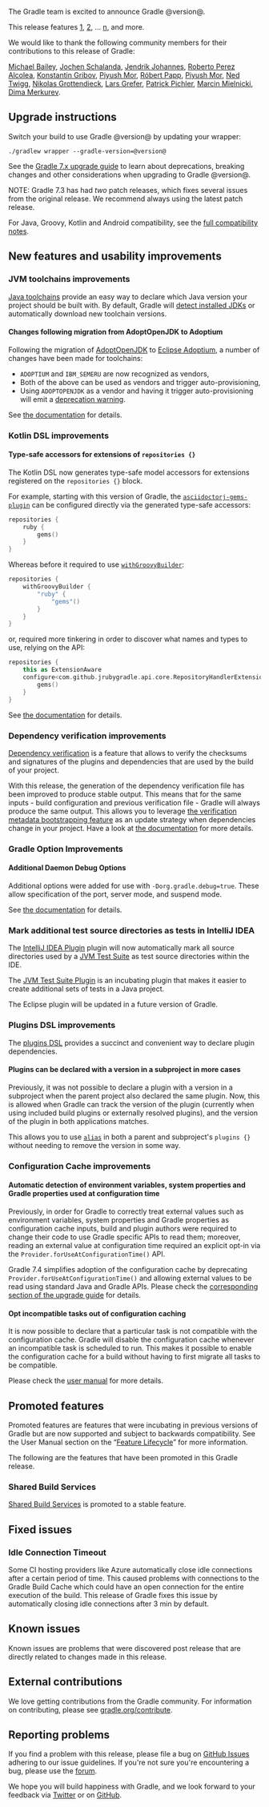 The Gradle team is excited to announce Gradle @version@.

This release features [1](), [2](), ... [n](), and more.

We would like to thank the following community members for their contributions to this release of Gradle:
<!-- 
Include only their name, impactful features should be called out separately below.
 [Some person](https://github.com/some-person)
-->
[Michael Bailey](https://github.com/yogurtearl),
[Jochen Schalanda](https://github.com/joschi),
[Jendrik Johannes](https://github.com/jjohannes),
[Roberto Perez Alcolea](https://github.com/rpalcolea),
[Konstantin Gribov](https://github.com/grossws),
[Piyush Mor](https://github.com/piyushmor),
[Róbert Papp](https://github.com/TWiStErRob),
[Piyush Mor](https://github.com/piyushmor),
[Ned Twigg](https://github.com/nedtwigg),
[Nikolas Grottendieck](https://github.com/Okeanos),
[Lars Grefer](https://github.com/larsgrefer),
[Patrick Pichler](https://github.com/patrickpichler),
[Marcin Mielnicki](https://github.com/platan),
[Dima Merkurev](https://github.com/dimorinny).

## Upgrade instructions

Switch your build to use Gradle @version@ by updating your wrapper:

`./gradlew wrapper --gradle-version=@version@`

See the [Gradle 7.x upgrade guide](userguide/upgrading_version_7.html#changes_@baseVersion@) to learn about deprecations, breaking changes and other considerations when upgrading to Gradle @version@. 

NOTE: Gradle 7.3 has had *two* patch releases, which fixes several issues from the original release.
We recommend always using the latest patch release.

For Java, Groovy, Kotlin and Android compatibility, see the [full compatibility notes](userguide/compatibility.html).

## New features and usability improvements

<!-- Do not add breaking changes or deprecations here! Add them to the upgrade guide instead. --> 

<!-- 

================== TEMPLATE ==============================

<a name="FILL-IN-KEY-AREA"></a>
### FILL-IN-KEY-AREA improvements

<<<FILL IN CONTEXT FOR KEY AREA>>>
Example:
> The [configuration cache](userguide/configuration_cache.html) improves build performance by caching the result of
> the configuration phase. Using the configuration cache, Gradle can skip the configuration phase entirely when
> nothing that affects the build configuration has changed.

#### FILL-IN-FEATURE
> HIGHLIGHT the usecase or existing problem the feature solves
> EXPLAIN how the new release addresses that problem or use case
> PROVIDE a screenshot or snippet illustrating the new feature, if applicable
> LINK to the full documentation for more details 

================== END TEMPLATE ==========================


==========================================================
ADD RELEASE FEATURES BELOW
vvvvvvvvvvvvvvvvvvvvvvvvvvvvvvvvvvvvvvvvvvvvvvvvvvvvvvvvvv -->

### JVM toolchains improvements

[Java toolchains](userguide/toolchains.html) provide an easy way to declare which Java version your project should be built with.
By default, Gradle will [detect installed JDKs](userguide/toolchains.html#sec:auto_detection) or automatically download new toolchain versions.

#### Changes following migration from AdoptOpenJDK to Adoptium

Following the migration of [AdoptOpenJDK](https://adoptopenjdk.net/) to [Eclipse Adoptium](https://adoptium.net/), a number of changes have been made for toolchains:
* `ADOPTIUM` and `IBM_SEMERU` are now recognized as vendors,
* Both of the above can be used as vendors and trigger auto-provisioning,
* Using `ADOPTOPENJDK` as a vendor and having it trigger auto-provisioning will emit a [deprecation warning](userguide/upgrading_version_7.html#adoptopenjdk_download).

See [the documentation](userguide/toolchains.html#sec:provisioning) for details.

### Kotlin DSL improvements

#### Type-safe accessors for extensions of `repositories {}`

The Kotlin DSL now generates type-safe model accessors for extensions registered on the `repositories {}` block.


For example, starting with this version of Gradle, the [`asciidoctorj-gems-plugin`](https://asciidoctor.github.io/asciidoctor-gradle-plugin/master/user-guide/#asciidoctorj-gems-plugin) can be configured directly via the generated type-safe accessors:


```kotlin
repositories {
    ruby {
        gems()
    }
}
```

Whereas before it required to use [`withGroovyBuilder`]():

```kotlin
repositories {
    withGroovyBuilder {
        "ruby" {
            "gems"()
        }
    }
}
```

or, required more tinkering in order to discover what names and types to use, relying on the API:
```kotlin
repositories {
    this as ExtensionAware
    configure<com.github.jrubygradle.api.core.RepositoryHandlerExtension> {
        gems()
    }
}
```
See [the documentation](userguide/kotlin_dsl.html#type-safe-accessors) for details.

### Dependency verification improvements

[Dependency verification](userguide/dependency_verification.html) is a feature that allows to verify the checksums and signatures of the plugins and dependencies that are used by the build of your project.

With this release, the generation of the dependency verification file has been improved to produce stable output.
This means that for the same inputs - build configuration and previous verification file - Gradle will always produce the same output.
This allows you to leverage [the verification metadata bootstrapping feature](userguide/dependency_verification.html#sec:bootstrapping-verification) as an update strategy when dependencies change in your project.
Have a look at [the documentation](userguide/dependency_verification.html#sec:verification-update) for more details.

### Gradle Option Improvements

#### Additional Daemon Debug Options

Additional options were added for use with `-Dorg.gradle.debug=true`. These allow specification of the port, server mode, and suspend mode.

See [the documentation](userguide/command_line_interface.html#sec:command_line_debugging) for details.

### Mark additional test source directories as tests in IntelliJ IDEA 

The [IntelliJ IDEA Plugin](userguide/idea_plugin.html) plugin will now automatically mark all source directories used by a [JVM Test Suite](userguide/jvm_test_suite_plugin.html#declare_an_additional_test_suite) as test source directories within the IDE. 

The [JVM Test Suite Plugin](userguide/jvm_test_suite_plugin.html) is an incubating plugin that makes it easier to create additional sets of tests in a Java project.

The Eclipse plugin will be updated in a future version of Gradle.

### Plugins DSL improvements

The [plugins DSL](userguide/plugins.html#sec:plugins_block) provides a succinct and convenient way to declare plugin dependencies.

#### Plugins can be declared with a version in a subproject in more cases
Previously, it was not possible to declare a plugin with a version in a subproject when the parent project also declared the same
plugin. Now, this is allowed when Gradle can track the version of the plugin (currently when using included build plugins or externally resolved plugins), and the version of the plugin in both applications matches.

This allows you to use [`alias`](userguide/platforms.html#sec:plugins) in both a parent and subproject's `plugins {}` without 
needing to remove the version in some way.

### Configuration Cache improvements

#### Automatic detection of environment variables, system properties and Gradle properties used at configuration time

Previously, in order for Gradle to correctly treat external values such as environment variables, system properties and Gradle properties as configuration cache inputs, build and plugin authors were required to change their code to use Gradle specific APIs to read them; moreover, reading an external value at configuration time required an explicit opt-in via the `Provider.forUseAtConfigurationTime()` API.

Gradle 7.4 simplifies adoption of the configuration cache by deprecating `Provider.forUseAtConfigurationTime()` and allowing external values to be read using standard Java and Gradle APIs. Please check the [corresponding section of the upgrade guide](userguide/upgrading_version_7.html#for_use_at_configuration_time_deprecation) for details.

#### Opt incompatible tasks out of configuration caching

It is now possible to declare that a particular task is not compatible with the configuration cache. Gradle will disable the configuration cache
whenever an incompatible task is scheduled to run. This makes it possible to enable the configuration cache for a build without having to first 
migrate all tasks to be compatible.

Please check the [user manual](userguide/configuration_cache.html#config_cache:task_opt_out) for more details.

<!-- ^^^^^^^^^^^^^^^^^^^^^^^^^^^^^^^^^^^^^^^^^^^^^^^^^^^^^
ADD RELEASE FEATURES ABOVE
==========================================================

-->

## Promoted features
Promoted features are features that were incubating in previous versions of Gradle but are now supported and subject to backwards compatibility.
See the User Manual section on the “[Feature Lifecycle](userguide/feature_lifecycle.html)” for more information.

The following are the features that have been promoted in this Gradle release.

### Shared Build Services

[Shared Build Services](userguide/build_services.html) is promoted to a stable feature.

<!--
### Example promoted
-->

## Fixed issues

### Idle Connection Timeout

Some CI hosting providers like Azure automatically close idle connections after a certain period of time.
This caused problems with connections to the Gradle Build Cache which could have an open connection for the entire execution of the build.
This release of Gradle fixes this issue by automatically closing idle connections after 3 min by default.

## Known issues

Known issues are problems that were discovered post release that are directly related to changes made in this release.

## External contributions

We love getting contributions from the Gradle community. For information on contributing, please see [gradle.org/contribute](https://gradle.org/contribute).

## Reporting problems

If you find a problem with this release, please file a bug on [GitHub Issues](https://github.com/gradle/gradle/issues) adhering to our issue guidelines. 
If you're not sure you're encountering a bug, please use the [forum](https://discuss.gradle.org/c/help-discuss).

We hope you will build happiness with Gradle, and we look forward to your feedback via [Twitter](https://twitter.com/gradle) or on [GitHub](https://github.com/gradle).
